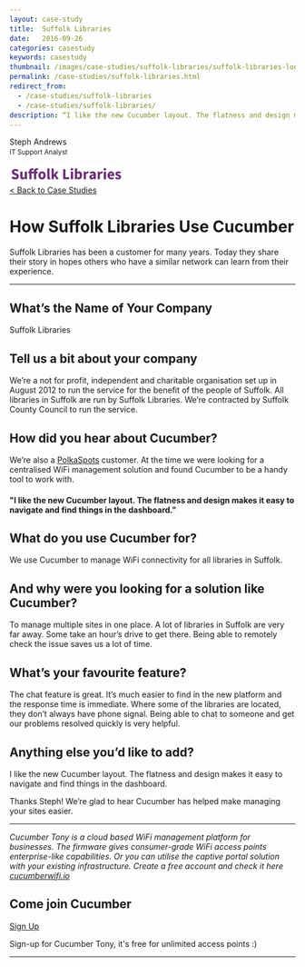 ```yaml
---
layout: case-study
title:  Suffolk Libraries
date:   2016-09-26
categories: casestudy
keywords: casestudy
thumbnail: /images/case-studies/suffolk-libraries/suffolk-libraries-logo.png
permalink: /case-studies/suffolk-libraries.html
redirect_from:
  - /case-studies/suffolk-libraries
  - /case-studies/suffolk-libraries/
description: “I like the new Cucumber layout. The flatness and design makes it easy to navigate and find things in the dashboard.”
---
```


<div class="mdl-grid">
<div class="case-study-side mdl-cell mdl-cell--3-col mdl-cell--8-col-tablet mdl-cell--4-col-phone mdl-typography--text-center mdl-shadow--1dp">
<!-- <img class="cs-portrait text-center" src="/images/case-studies/vospers/vospers-jonathan.png" width="120px"> -->
<p>Steph Andrews <br> <small>IT Support Analyst</small></p>
<img src="/images/case-studies/suffolk-libraries/suffolk-libraries-logo.png" width="200px">
</div>

<div class="case-study-post mdl-cell mdl-cell--9-col mdl-shadow--1dp">
<a href="/casestudies/">< Back to Case Studies</a>
<h1>How Suffolk Libraries Use Cucumber</h1>
<p>Suffolk Libraries has been a customer for many years. Today they share their story in hopes others who have a similar network can learn from their experience.</p>

<hr>

<h2>What’s the Name of Your Company</h2>

<p>Suffolk Libraries</p>

<h2>Tell us a bit about your company</h2>

<p>We’re a not for profit, independent and charitable organisation set up in August 2012 to run the service for the benefit of the people of Suffolk. All libraries in Suffolk are run by Suffolk Libraries. We’re contracted by Suffolk County Council to run the service.</p>

<h2>How did you hear about Cucumber?</h2>

<p>We’re also a <a href="http://www.polkaspots.com/">PolkaSpots</a> customer. At the time we were looking for a centralised WiFi management solution and found Cucumber to be a handy tool to work with.</p>

<div class="mdl-typography--text-center">
<h4>"I like the new Cucumber layout. The flatness and design makes it easy to navigate and find things in the dashboard."</h4>
</div>

<h2>What do you use Cucumber for?</h2>

<p>We use Cucumber to manage WiFi connectivity for all libraries in Suffolk.</p>

<h2>And why were you looking for a solution like Cucumber?</h2>

<p>To manage multiple sites in one place. A lot of libraries in Suffolk are very far away. Some take an hour’s drive to get there. Being able to remotely check the issue saves us a lot of time.</p>

<h2>What’s your favourite feature?</h2>

<p>The chat feature is great. It’s much easier to find in the new platform and the response time is immediate. Where some of the libraries are located, they don’t always have phone signal. Being able to chat to someone and get our problems resolved quickly is very helpful.</p>

<h2>Anything else you’d like to add?</h2>

<p>I like the new Cucumber layout. The flatness and design makes it easy to navigate and find things in the dashboard.</p>

<p>Thanks Steph! We’re glad to hear Cucumber has helped make managing your sites easier.</p>

<hr>

<div class="mdl-typography--text-center">
<p><i>Cucumber Tony is a cloud based WiFi management platform for businesses. The firmware gives consumer-grade WiFi access points enterprise-like capabilities. Or you can utilise the captive portal solution with your existing infrastructure. Create a free account and check it here <a href="https://cucumberwifi.io">cucumberwifi.io</a></i></p>
<div class="text-center">
<h2>Come join Cucumber</h2>
<a href="https://my.ctapp.io/#/create" class="button success dst">Sign Up</a><br>
<p>Sign-up for Cucumber Tony, it's free for unlimited access points :)</p>
</div>
<hr>
</div>
</div>
</div>
